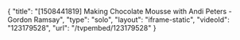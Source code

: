 {
    "title": "[1508441819] Making Chocolate Mousse with Andi Peters - Gordon Ramsay",
    "type": "solo",
    "layout": "iframe-static",
    "videoId": "123179528",
    "url": "\/tvpembed\/123179528"
}